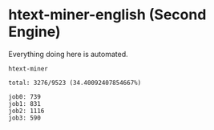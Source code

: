 # htext-miner-english (Second Engine)

Everything doing here is automated.

```
htext-miner

total: 3276/9523 (34.40092407854667%)

job0: 739
job1: 831
job2: 1116
job3: 590
```